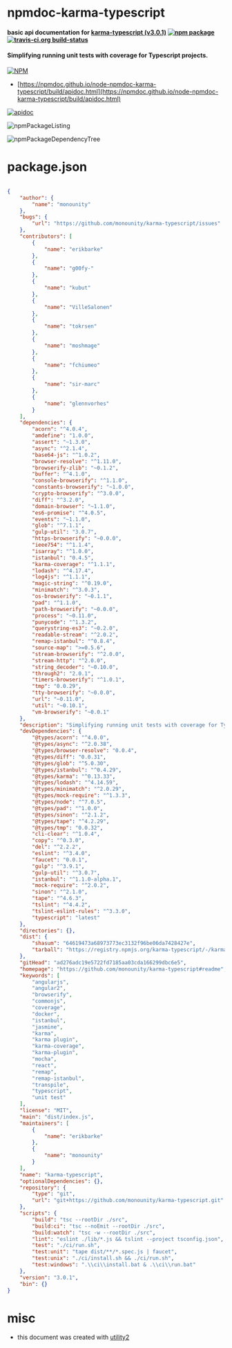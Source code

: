 # npmdoc-karma-typescript

#### basic api documentation for  [karma-typescript (v3.0.1)](https://github.com/monounity/karma-typescript#readme)  [![npm package](https://img.shields.io/npm/v/npmdoc-karma-typescript.svg?style=flat-square)](https://www.npmjs.org/package/npmdoc-karma-typescript) [![travis-ci.org build-status](https://api.travis-ci.org/npmdoc/node-npmdoc-karma-typescript.svg)](https://travis-ci.org/npmdoc/node-npmdoc-karma-typescript)

#### Simplifying running unit tests with coverage for Typescript projects.

[![NPM](https://nodei.co/npm/karma-typescript.png?downloads=true&downloadRank=true&stars=true)](https://www.npmjs.com/package/karma-typescript)

- [https://npmdoc.github.io/node-npmdoc-karma-typescript/build/apidoc.html](https://npmdoc.github.io/node-npmdoc-karma-typescript/build/apidoc.html)

[![apidoc](https://npmdoc.github.io/node-npmdoc-karma-typescript/build/screenCapture.buildCi.browser.%252Ftmp%252Fbuild%252Fapidoc.html.png)](https://npmdoc.github.io/node-npmdoc-karma-typescript/build/apidoc.html)

![npmPackageListing](https://npmdoc.github.io/node-npmdoc-karma-typescript/build/screenCapture.npmPackageListing.svg)

![npmPackageDependencyTree](https://npmdoc.github.io/node-npmdoc-karma-typescript/build/screenCapture.npmPackageDependencyTree.svg)



# package.json

```json

{
    "author": {
        "name": "monounity"
    },
    "bugs": {
        "url": "https://github.com/monounity/karma-typescript/issues"
    },
    "contributors": [
        {
            "name": "erikbarke"
        },
        {
            "name": "g00fy-"
        },
        {
            "name": "kubut"
        },
        {
            "name": "VilleSalonen"
        },
        {
            "name": "tokrsen"
        },
        {
            "name": "moshmage"
        },
        {
            "name": "fchiumeo"
        },
        {
            "name": "sir-marc"
        },
        {
            "name": "glennvorhes"
        }
    ],
    "dependencies": {
        "acorn": "^4.0.4",
        "amdefine": "1.0.0",
        "assert": "~1.3.0",
        "async": "^2.1.4",
        "base64-js": "^1.0.2",
        "browser-resolve": "^1.11.0",
        "browserify-zlib": "~0.1.2",
        "buffer": "^4.1.0",
        "console-browserify": "^1.1.0",
        "constants-browserify": "~1.0.0",
        "crypto-browserify": "^3.0.0",
        "diff": "^3.2.0",
        "domain-browser": "~1.1.0",
        "es6-promise": "^4.0.5",
        "events": "~1.1.0",
        "glob": "^7.1.1",
        "gulp-util": "3.0.7",
        "https-browserify": "~0.0.0",
        "ieee754": "^1.1.4",
        "isarray": "^1.0.0",
        "istanbul": "0.4.5",
        "karma-coverage": "^1.1.1",
        "lodash": "^4.17.4",
        "log4js": "^1.1.1",
        "magic-string": "^0.19.0",
        "minimatch": "^3.0.3",
        "os-browserify": "~0.1.1",
        "pad": "^1.1.0",
        "path-browserify": "~0.0.0",
        "process": "~0.11.0",
        "punycode": "^1.3.2",
        "querystring-es3": "~0.2.0",
        "readable-stream": "^2.0.2",
        "remap-istanbul": "^0.8.4",
        "source-map": ">=0.5.6",
        "stream-browserify": "^2.0.0",
        "stream-http": "^2.0.0",
        "string_decoder": "~0.10.0",
        "through2": "2.0.1",
        "timers-browserify": "^1.0.1",
        "tmp": "0.0.29",
        "tty-browserify": "~0.0.0",
        "url": "~0.11.0",
        "util": "~0.10.1",
        "vm-browserify": "~0.0.1"
    },
    "description": "Simplifying running unit tests with coverage for Typescript projects.",
    "devDependencies": {
        "@types/acorn": "^4.0.0",
        "@types/async": "^2.0.38",
        "@types/browser-resolve": "0.0.4",
        "@types/diff": "0.0.31",
        "@types/glob": "^5.0.30",
        "@types/istanbul": "^0.4.29",
        "@types/karma": "^0.13.33",
        "@types/lodash": "^4.14.59",
        "@types/minimatch": "^2.0.29",
        "@types/mock-require": "^1.3.3",
        "@types/node": "^7.0.5",
        "@types/pad": "^1.0.0",
        "@types/sinon": "^2.1.2",
        "@types/tape": "^4.2.29",
        "@types/tmp": "0.0.32",
        "cli-clear": "^1.0.4",
        "copy": "^0.3.0",
        "del": "^2.2.2",
        "eslint": "^3.4.0",
        "faucet": "0.0.1",
        "gulp": "^3.9.1",
        "gulp-util": "^3.0.7",
        "istanbul": "^1.1.0-alpha.1",
        "mock-require": "^2.0.2",
        "sinon": "^2.1.0",
        "tape": "^4.6.3",
        "tslint": "^4.4.2",
        "tslint-eslint-rules": "^3.3.0",
        "typescript": "latest"
    },
    "directories": {},
    "dist": {
        "shasum": "64619473a68973773ec3132f96be06da7428427e",
        "tarball": "https://registry.npmjs.org/karma-typescript/-/karma-typescript-3.0.1.tgz"
    },
    "gitHead": "ad276adc19e5722fd7185aa03cda166299dbc6e5",
    "homepage": "https://github.com/monounity/karma-typescript#readme",
    "keywords": [
        "angularjs",
        "angular2",
        "browserify",
        "commonjs",
        "coverage",
        "docker",
        "istanbul",
        "jasmine",
        "karma",
        "karma plugin",
        "karma-coverage",
        "karma-plugin",
        "mocha",
        "react",
        "remap",
        "remap-istanbul",
        "transpile",
        "typescript",
        "unit test"
    ],
    "license": "MIT",
    "main": "dist/index.js",
    "maintainers": [
        {
            "name": "erikbarke"
        },
        {
            "name": "monounity"
        }
    ],
    "name": "karma-typescript",
    "optionalDependencies": {},
    "repository": {
        "type": "git",
        "url": "git+https://github.com/monounity/karma-typescript.git"
    },
    "scripts": {
        "build": "tsc --rootDir ./src",
        "build:ci": "tsc --noEmit --rootDir ./src",
        "build:watch": "tsc -w --rootDir ./src",
        "lint": "eslint ./lib/*.js && tslint --project tsconfig.json",
        "test": "./ci/run.sh",
        "test:unit": "tape dist/**/*.spec.js | faucet",
        "test:unix": "./ci/install.sh && ./ci/run.sh",
        "test:windows": ".\\ci\\install.bat & .\\ci\\run.bat"
    },
    "version": "3.0.1",
    "bin": {}
}
```



# misc
- this document was created with [utility2](https://github.com/kaizhu256/node-utility2)
